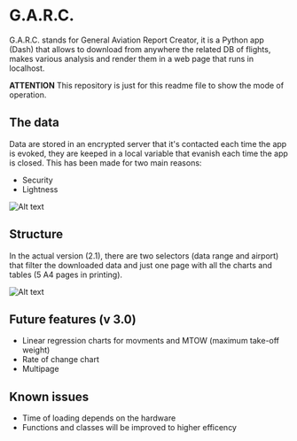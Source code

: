 # G.A.R.C.

G.A.R.C. stands for General Aviation Report Creator, it is a Python app (Dash) that allows to download from anywhere the related DB of flights, makes various analysis and render them in a web page that runs in localhost.

**ATTENTION**
This repository is just for this readme file to show the mode of operation.

## The data
Data are stored in an encrypted server that it's contacted each time the app is evoked, they are keeped in a local variable that evanish each time the app is closed.
This has been made for two main reasons:
- Security
- Lightness


![Alt text](https://github.com/MaurizioCarrara/GARC-Public-/blob/main/GIFs/downloadDB.gif)



## Structure
In the actual version (2.1), there are two selectors (data range and airport) that filter the downloaded data and just one page with all the charts and tables (5 A4 pages in printing).


![Alt text](https://github.com/MaurizioCarrara/GARC-Public/blob/main/GIFs/Selectors.gif)

## Future features (v 3.0)
- Linear regression charts for movments and MTOW (maximum take-off weight)
- Rate of change chart 
- Multipage

## Known issues
- Time of loading depends on the hardware
- Functions and classes will be improved to higher efficency
